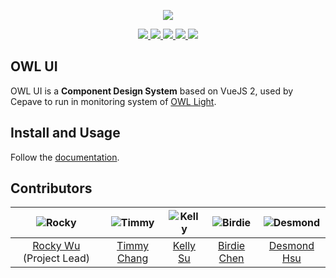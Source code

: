 <p align="center">
  <img src="https://raw.githubusercontent.com/cepave-f2e/vue-owl-ui/dev/assets/logo.png" />
</p>

<p align="center">
  <a href="https://www.npmjs.org/package/@cepave/owl-ui" target="_blank">
    <img src="https://img.shields.io/npm/v/@cepave/owl-ui.svg?label=version" />
  </a>
  <a href="https://travis-ci.org/cepave-f2e/vue-owl-ui" alt="Build Status" target="_blank">
    <img src="https://img.shields.io/travis/cepave-f2e/vue-owl-ui/dev.svg" />
  </a>
  <a href="https://codecov.io/gh/cepave-f2e/vue-owl-ui" alt="Coverage" target="_blank">
    <img src="https://img.shields.io/codecov/c/github/cepave-f2e/vue-owl-ui/dev.svg" />
  </a>
  <a href="https://www.bithound.io/github/cepave-f2e/vue-owl-ui" alt="BitHound" target="_blank">
    <img src="https://www.bithound.io/github/cepave-f2e/vue-owl-ui/badges/score.svg" />
  </a>
  <img src="https://img.shields.io/github/license/cepave-f2e/vue-owl-ui.svg" />  
</p>


## OWL UI
OWL UI is a **Component Design System** based on VueJS 2, used by Cepave to run in monitoring system of [OWL Light](https://github.com/cepave-f2e/owl-light).


## Install and Usage

Follow the [documentation](https://cepave-f2e.github.io/vue-owl-ui).

## Contributors

| ![Rocky](https://avatars1.githubusercontent.com/u/890063?v=3&s=120) | ![Timmy](https://avatars0.githubusercontent.com/u/4191668?v=3&s=120) | ![Kelly ](https://avatars3.githubusercontent.com/u/5334755?v=3&s=120) | ![Birdie](https://avatars3.githubusercontent.com/u/20331393?v=3&s=120) | ![Desmond](https://avatars3.githubusercontent.com/u/24650969?v=3&s=120) |
| :--------------------------------------: | :--------------------------------------: | :--------------------------------------: | :--------------------------------------: | :--------------------------------------: |
| [Rocky Wu](https://github.com/rwu823) (Project Lead) | [Timmy Chang](https://github.com/chuanxd) | [Kelly Su](https://github.com/CApopsicle) | [Birdie Chen](https://github.com/birdie28) | [Desmond Hsu](https://github.com/Dsweih) |

